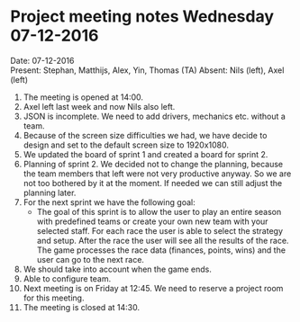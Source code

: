 # Project meeting notes Wednesday 07-12-2016

Date: 07-12-2016    
Present: Stephan, Matthijs, Alex, Yin, Thomas (TA)
Absent: Nils (left), Axel (left)

1. The meeting is opened at 14:00.
2. Axel left last week and now Nils also left.
3. JSON is incomplete. We need to add drivers, mechanics etc. without a team.
4. Because of the screen size difficulties we had, we have decide to design and set to the default screen size to 1920x1080.
5. We updated the board of sprint 1 and created a board for sprint 2.
6. Planning of sprint 2. We decided not to change the planning, because the team members that left were not very productive anyway. So we are not too bothered by it at the moment. If needed we can still adjust the planning later.
7. For the next sprint we have the following goal:
    - The goal of this sprint is to allow the user to play an entire season with predefined teams or create your own new team with your selected staff. For each race the user is able to select the strategy and setup. After the race the user will see all the results of the race. The game processes the race data (finances, points, wins) and the user can go to the next race.
8. We should take into account when the game ends.
9. Able to configure team. 
10. Next meeting is on Friday at 12:45. We need to reserve a project room for this meeting.
12. The meeting is closed at 14:30.